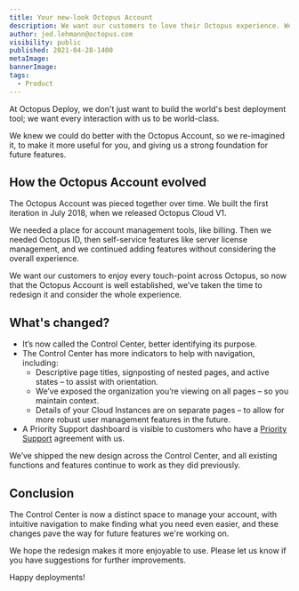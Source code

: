 ```yaml
---
title: Your new-look Octopus Account
description: We want our customers to love their Octopus experience. We knew we could do better with the Octopus Account, so we've redesigned it. Find out what's changed.
author: jed.lehmann@octopus.com
visibility: public
published: 2021-04-28-1400
metaImage: 
bannerImage: 
tags:
  - Product
---
```


At Octopus Deploy, we don't just want to build the world's best deployment tool; we want every interaction with us to be world-class. 

We knew we could do better with the Octopus Account, so we re-imagined it, to make it more useful for you, and giving us a strong foundation for future features.

## How the Octopus Account evolved

The Octopus Account was pieced together over time. We built the first iteration in July 2018, when we released Octopus Cloud V1. 

We needed a place for account management tools, like billing. Then we needed Octopus ID, then self-service features like server license management, and we continued adding features without considering the overall experience.

We want our customers to enjoy every touch-point across Octopus, so now that the Octopus Account is well established, we’ve taken the time to redesign it and consider the whole experience.

## What's changed?

- It’s now called the Control Center, better identifying its purpose.
- The Control Center has more indicators to help with navigation, including:
   - Descriptive page titles, signposting of nested pages, and active states – to assist with orientation. 
   - We’ve exposed the organization you’re viewing on all pages – so you maintain context.
   - Details of your Cloud Instances are on separate pages – to allow for more robust user management features in the future.
- A Priority Support dashboard is visible to customers who have a [Priority Support](https://octopus.com/blog/introducing-priority-support) agreement with us. 

We’ve shipped the new design across the Control Center, and all existing functions and features continue to work as they did previously.

## Conclusion

The Control Center is now a distinct space to manage your account, with intuitive navigation to make finding what you need even easier, and these changes pave the way for future features we're working on.

We hope the redesign makes it more enjoyable to use. Please let us know if you have suggestions for further improvements. 

Happy deployments!
